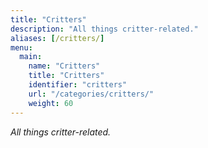 ```yaml
---
title: "Critters"
description: "All things critter-related."
aliases: [/critters/]
menu:
  main:
    name: "Critters"
    title: "Critters"
    identifier: "critters"
    url: "/categories/critters/"
    weight: 60
---
```


*All things critter-related.*
